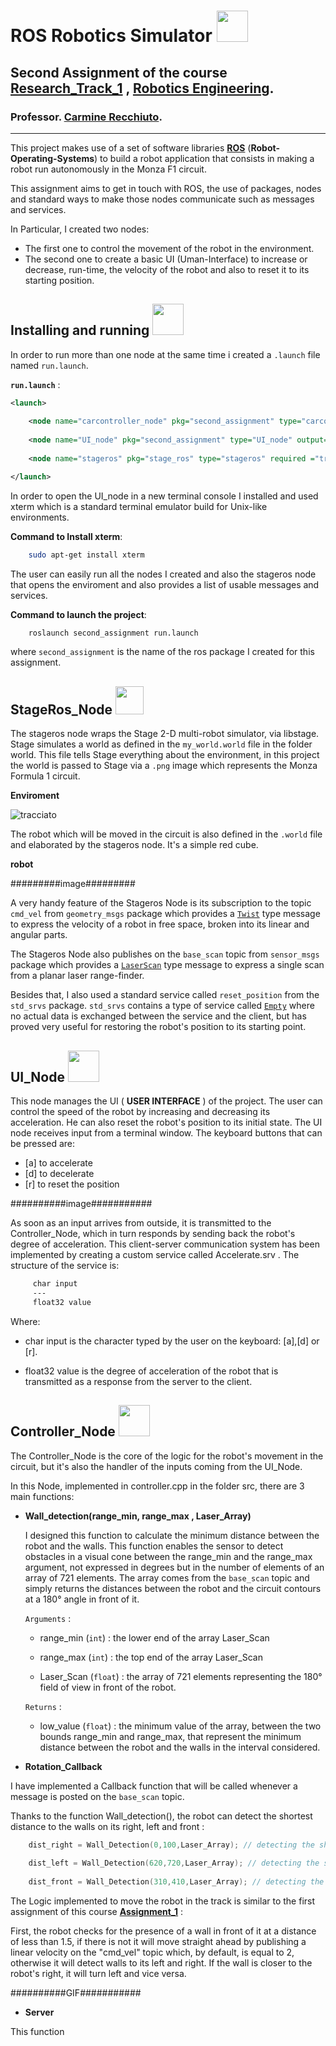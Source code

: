 # ROS Robotics Simulator <img src="https://media4.giphy.com/media/6GgbijcRpz4MQbshdW/giphy.gif?cid=ecf05e47p45gw24cpa3igtszy60a6lmsqupd3wssnphnpd7f&rid=giphy.gif&ct=s" width="50"></h2>
## Second Assignment of the course [Research_Track_1](https://unige.it/en/off.f/2021/ins/51201.html?codcla=10635) , [Robotics Engineering](https://courses.unige.it/10635).
###  Professor. [Carmine Recchiuto](https://github.com/CarmineD8).

-----------------------

This project makes use of a set of software libraries [__ROS__](http://wiki.ros.org) (__Robot-Operating-Systems__) to build a robot application that consists in making a robot run autonomously in the Monza F1 circuit.

This assignment aims to get in touch with ROS, the use of packages, nodes and standard ways to make those nodes communicate such as messages and services.

In Particular, I created two nodes: 
* The first one to control the movement of the robot in the environment.
* The second one to create a basic UI (Uman-Interface) to increase or decrease, run-time, the velocity of the robot and also to reset it to its starting position.

Installing and running <img src="https://media3.giphy.com/media/LwBuVHh34nnCPWRSzB/giphy.gif?cid=ecf05e47t4j9mb7l8j1vzdc76i2453rexlnv7iye9d4wfdep&rid=giphy.gif&ct=s" width="50"></h2>
-----------------------

In order to run more than one node at the same time i created a `.launch` file named `run.launch`.

__`run.launch`__ : 
```xml
<launch>
	
	<node name="carcontroller_node" pkg="second_assignment" type="carcontroller_node" required="true"/>
	
	<node name="UI_node" pkg="second_assignment" type="UI_node" output="screen" launch-prefix="xterm -fg white -bg black -e "  required="true"/>
	
	<node name="stageros" pkg="stage_ros" type="stageros" required ="true" args = "$(find second_assignment)/world/my_world.world"/>

</launch>
```

In order to open the UI_node in a new terminal console I installed and used xterm which is a standard terminal emulator build for Unix-like environments.

__Command to Install xterm__:

```bash
	sudo apt-get install xterm
```

The user can easily run all the nodes I created and also the stageros node that opens the enviroment and also provides a list of usable messages and services. 

__Command to launch the project__:

```bash
	roslaunch second_assignment run.launch
```
where `second_assignment` is the name of the ros package I created for this assignment.

StageRos_Node <img src="https://cdn-icons.flaticon.com/png/512/3322/premium/3322182.png?token=exp=1638432461~hmac=0487d9c26d143d2b20b70876f6c16a94" width="45"> 
-------------
The stageros node wraps the Stage 2-D multi-robot simulator, via libstage. Stage simulates a world as defined in the
`my_world.world` file in the folder world. This file tells Stage everything about the environment, in this project the world is passed to Stage via a `.png` image which represents the Monza Formula 1 circuit.

__Enviroment__

![tracciato](https://user-images.githubusercontent.com/81308076/144379997-9a8b2a10-28b5-4f06-b7b3-19780515b9dc.png)


The robot which will be moved in the circuit is also defined in the `.world` file and elaborated by the stageros node. It's a simple red cube.

__robot__

#########image#########

A very handy feature of the Stageros Node is its subscription to the topic `cmd_vel` from `geometry_msgs` package which provides a [`Twist`](https://docs.ros.org/en/api/geometry_msgs/html/msg/Twist.html) type message to express the velocity of a robot in free space, broken into its linear and angular parts.

The Stageros Node also publishes on the `base_scan` topic from `sensor_msgs` package which provides a [`LaserScan`](https://docs.ros.org/en/api/sensor_msgs/html/msg/LaserScan.html) type message to express a single scan from a planar laser range-finder. 

Besides that, I also used a standard service called `reset_position` from the `std_srvs` package. 
`std_srvs` contains a type of service called [`Empty`](https://docs.ros.org/en/api/std_srvs/html/srv/Empty.html) where no actual data is exchanged between the service and the client, but has proved very useful for restoring the robot's position to its starting point.

UI_Node <img src="https://media0.giphy.com/media/jQzFUZrBsZ6wse4RH1/giphy.gif?cid=ecf05e47cmge9t3j75v23at26fs7uii5ru9lpmsvpm506o0q&rid=giphy.gif&ct=s" width="50"></h2>
-------

This node manages the UI ( __USER INTERFACE__ ) of the project. The user can control the speed of the robot by increasing and decreasing its acceleration. He can also reset the robot's position to its initial state.
The UI node receives input from a terminal window.
The keyboard buttons that can be pressed are:

* [a] to accelerate
* [d] to decelerate 
* [r] to reset the position  

##########image###########

As soon as an input arrives from outside, it is transmitted to the Controller_Node, which in turn responds by sending back the robot's degree of acceleration.
This client-server communication system has been implemented by creating a custom service called Accelerate.srv . 
The structure of the service is:
``` xml
     char input
     ---
     float32 value
```
Where:
* char input is the character typed by the user on the keyboard: [a],[d] or [r].

* float32 value is the degree of acceleration of the robot that is transmitted as a response from the server to the client. 

Controller_Node <img src="https://media2.giphy.com/media/LMQ5h5QFw7olMCaYpm/giphy.gif?cid=ecf05e47sontjyw8wcsovww1576ckg25lp4ouoxy8musu8la&rid=giphy.gif&ct=s" width="50"></h2>
---------------

The Controller_Node is the core of the logic for the robot's movement in the circuit, but it's also the handler of the inputs coming from the UI_Node. 

In this Node, implemented in controller.cpp in the folder src, there are 3 main functions:

 * __Wall_detection(range_min, range_max , Laser_Array)__

	I designed this function to calculate the minimum distance between the robot and the walls. This function enables the sensor to detect obstacles in a visual cone between the range_min and the range_max argument, not expressed in degrees but in the number of elements of an array of 721 elements. The array comes from the `base_scan` topic and simply returns the distances between the robot and the circuit contours at a 180° angle in front of it.

   	`Arguments` :

   	* range_min (`int`) : the lower end of the array Laser_Scan 

   	* range_max (`int`) : the top end of the array Laser_Scan 

   	* Laser_Scan (`float`) : the array of 721 elements representing the 180° field of view in front of the robot.

   	`Returns` :

   	* low_value (`float`) : the minimum value of the array, between the two bounds range_min and range_max, that represent the minimum distance between the robot and the walls in the interval considered.

* __Rotation_Callback__

I have implemented a Callback function that will be called whenever a message is posted on the `base_scan` topic.

Thanks to the function Wall_detection(), the robot can detect the shortest distance to the walls on its right, left and front :

``` C
	dist_right = Wall_Detection(0,100,Laser_Array); // detecting the shortest distance to wall on its right 
	
	dist_left = Wall_Detection(620,720,Laser_Array); // detecting the shortest distance to wall on its left 
	
	dist_front = Wall_Detection(310,410,Laser_Array); // detecting the shortest distance to wall on its front

```

The Logic implemented to move the robot in the track is similar to the first assignment of this course [__Assignment_1__](https://github.com/MatteoCarlone/RT1_Assignment_1) :

First, the robot checks for the presence of a wall in front of it at a distance of less than 1.5, if there is not it will move straight ahead by publishing a linear velocity on the "cmd_vel" topic which, by default, is equal to 2, otherwise it will detect walls to its left and right.
If the wall is closer to the robot's right, it will turn left and vice versa.

##########GIF###########

* __Server__

This function 





 




